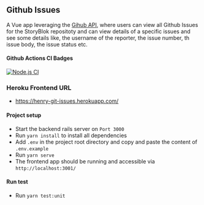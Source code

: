 ## Github Issues

A Vue app leveraging the [Gihub API](https://docs.github.com/en/rest), where users can view all Github Issues for the StoryBlok repositoty and can view details of a specific issues and see some details like, the username of the reporter, the issue number, th issue body, the issue status etc. 

#### Github Actions CI Badges

[![Node.js CI](https://github.com/chokonaira/github-issues-frontend/actions/workflows/build.yml/badge.svg)](https://github.com/chokonaira/github-issues-frontend/actions/workflows/build.yml)

### Heroku Frontend URL
- https://henry-git-issues.herokuapp.com/

#### Project setup
- Start the backend rails server on `Port 3000`
- Run `yarn install` to install all dependencies
- Add `.env` in the project root directory and copy and paste the content of `.env.example`
- Run `yarn serve`
- The frontend app should be running and accessible via `http://localhost:3001/ `

#### Run test
- Run `yarn test:unit`
